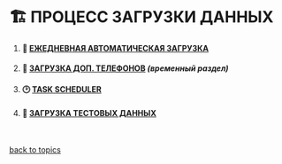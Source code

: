 # 🏗️ ПРОЦЕСС ЗАГРУЗКИ ДАННЫХ

1. #### 🚅 [ЕЖЕДНЕВНАЯ АВТОМАТИЧЕСКАЯ ЗАГРУЗКА](https://github.com/CrappyCodeMaker/ECCENTEX-KNOWLEGE/blob/main/Content/9%20Delivery/9.3%20Load%20from%20CSV/9.3.1%20Automated%20data%20load/Automated.md)
1. #### 📲 [ЗАГРУЗКА ДОП. ТЕЛЕФОНОВ](https://github.com/CrappyCodeMaker/ECCENTEX-KNOWLEGE/blob/main/Content/9%20Delivery/9.3%20Load%20from%20CSV/9.3.2%20Manual%20load%20phones/FB_SKIP_load.md) _(временный раздел)_
1. #### 🕑 [TASK SCHEDULER](https://github.com/CrappyCodeMaker/ECCENTEX-KNOWLEGE/blob/main/Content/9%20Delivery/9.3%20Load%20from%20CSV/9.3.3%20Task%20scheduler/TaskScheduler.md)
1. #### 💩 [ЗАГРУЗКА ТЕСТОВЫХ ДАННЫХ](https://github.com/CrappyCodeMaker/ECCENTEX-KNOWLEGE/blob/main/Content/9%20Delivery/9.3%20Load%20from%20CSV/9.3.4%20Data%20for%20testing/ForTesting.md)


<br/>

[back to topics](https://github.com/CrappyCodeMaker/ECCENTEX-KNOWLEGE/tree/main/Content/0%20Topics/Topics.md)